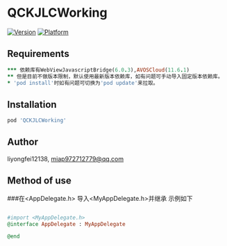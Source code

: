 # QCKJLCWorking


[![Version](1.0.2)](https://cocoapods.org/pods/QCKJLCWorking)
[![Platform](iOS)](https://cocoapods.org/pods/QCKJLCWorking)


## Requirements
```ruby
*** 依赖库有WebViewJavascriptBridge(6.0.3),AVOSCloud(11.6.1)
** 但是目前不做版本限制，默认使用最新版本依赖库，如有问题可手动导入固定版本依赖库。
* 'pod install'时如有问题可切换为'pod update'来拉取。
```
## Installation

```ruby
pod 'QCKJLCWorking' 
```

## Author

liyongfei12138, miap972712779@qq.com

## Method of use
###在<AppDelegate.h> 导入<MyAppDelegate.h>并继承<MyAppDelegate> 示例如下
```ruby

#import <MyAppDelegate.h>
@interface AppDelegate : MyAppDelegate 

@end
```
